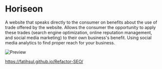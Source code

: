 # Horiseon
A website that speaks directly to the consumer on benefits about the use of trade offered by the website. Allows the consumer the opportunity to apply these trades (search engine optimization, online reputation management, and social media marketing) to their own business's benefit. Using social media analytics to find proper reach for your business.

![Preview](https://imgur.com/8xAD65F)

https://fatihsul.github.io/Refactor-SEO/
